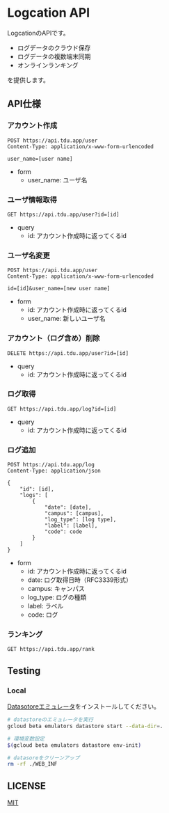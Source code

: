 # Logcation API

LogcationのAPIです。

- ログデータのクラウド保存
- ログデータの複数端末同期
- オンラインランキング

を提供します。

## API仕様

### アカウント作成

```text
POST https://api.tdu.app/user
Content-Type: application/x-www-form-urlencoded

user_name=[user name]
```

- form
  - user_name: ユーザ名

### ユーザ情報取得

```text
GET https://api.tdu.app/user?id=[id]
```

- query
  - id: アカウント作成時に返ってくるid

### ユーザ名変更

```text
POST https://api.tdu.app/user
Content-Type: application/x-www-form-urlencoded

id=[id]&user_name=[new user name]
```

- form
  - id: アカウント作成時に返ってくるid
  - user_name: 新しいユーザ名

### アカウント（ログ含め）削除

```text
DELETE https://api.tdu.app/user?id=[id]
```

- query
  - id: アカウント作成時に返ってくるid

### ログ取得

```text
GET https://api.tdu.app/log?id=[id]
```

- query
  - id: アカウント作成時に返ってくるid

### ログ追加

```text
POST https://api.tdu.app/log
Content-Type: application/json

{
    "id": [id],
    "logs": [
        {
            "date": [date],
            "campus": [campus],
            "log_type": [log type],
            "label": [label],
            "code": code
        }
    ]
}
```

- form
  - id: アカウント作成時に返ってくるid
  - date: ログ取得日時（RFC3339形式）
  - campus: キャンパス
  - log_type: ログの種類
  - label: ラベル
  - code: ログ

### ランキング

```text
GET https://api.tdu.app/rank
```

## Testing

### Local

[Datasotoreエミュレータ](https://cloud.google.com/datastore/docs/tools/datastore-emulator#linux-macos)をインストールしてください。

```bash
# datastoreのエミュレータを実行
gcloud beta emulators datastore start --data-dir=.

# 環境変数設定
$(gcloud beta emulators datastore env-init)

# datasoreをクリーンアップ
rm -rf ./WEB_INF
```

## LICENSE

[MIT](./LICENSE)
